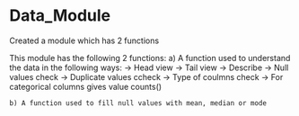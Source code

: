 # Data_Module
Created a module which has 2 functions

This module has the following 2 functions:
    a) A function used to understand the data in the following ways:
        -> Head view
        -> Tail view
        -> Describe
        -> Null values check
        -> Duplicate values ccheck
        -> Type of coulmns check
        -> For categorical columns gives value counts()        
        
    b) A function used to fill null values with mean, median or mode
    
